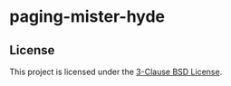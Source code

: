 # paging-mister-hyde

## License

This project is licensed under the [3-Clause BSD License](https://opensource.org/licenses/BSD-3-Clause).

